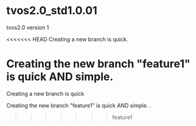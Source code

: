 # tvos2.0_std1.0.01
tvos2.0 version 1

<<<<<<< HEAD
Creating a new branch is quick.

Creating the new branch "feature1" is quick AND simple.
=======
Creating a new branch is quick

Creating the new branch "feature1" is quick AND simple.
.
>>>>>>> feature1
